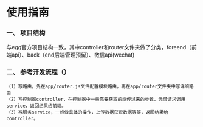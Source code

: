 # 使用指南

### 一、 项目结构  
   与egg官方项目结构一致，其中controller和router文件夹做了分类，foreend（前端api）、back（end后端管理预留）、微信api(wechat)

### 二、 参考开发流程（）
    （1）写路由，先在app/router.js文件配置模块路由，再在app/router文件夹中写详细路由
    （2）写控制器controller，在控制器中一般需要获取前端传过来的参数，凭借请求调用service，返回结果给前端。
    （3）写服务service，一般做具体的操作，上传数据获取数据等等，返回结果给controller。   
    
    
